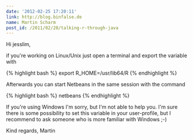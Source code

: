 ```yaml
---
date: '2012-02-25 17:20:11'
link: http://blog.binfalse.de
name: Martin Scharm
post_id: /2011/02/20/talking-r-through-java
---
```


Hi jesslim,

if you're working on Linux/Unix just open a terminal and export the variable with



{% highlight bash %}
export R_HOME=/usr/lib64/R
{% endhighlight %}



Afterwards you can start Netbeans in the same session with the command



{% highlight bash %}
netbeans
{% endhighlight %}



If you're using Windows I'm sorry, but I'm not able to help you. I'm sure there is some possibility to set this variable in your user-profile, but I recommend to ask someone who is more familiar with Windows ;-)

Kind regards,
Martin